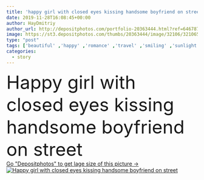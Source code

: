```yaml
---
title: 'happy girl with closed eyes kissing handsome boyfriend on street'
date: 2019-11-28T16:08:45+00:00
author: HayDmitriy
author_url: http://depositphotos.com/portfolio-20363444.html?ref=64678756
image: https://st3.depositphotos.com/thumbs/20363444/image/32106/321065868/api_thumb_450.jpg?forcejpeg=true
type: "post"
tags: ['beautiful' ,'happy' ,'romance' ,'travel' ,'smiling' ,'sunlight' ,'outdoors' ,'caucasian' ,'smile' ,'sunshine' ,'man' ,'european' ,'style' ,'emotion' ,'city' ,'urban' ,'couple' ,'stylish' ,'romantic' ,'woman' ,'emotional' ,'together' ,'street' ,'tourism' ,'europe' ,'vacation' ,'journey' ,'attractive' ,'outside' ,'casual' ,'handsome' ,'trip' ,'embrace' ,'closeness' ,'kiss' ,'voyage' ,'hug' ,'relationship' ,'weekend' ,'tourists' ,'kissing' ,'boyfriend' ,'girlfriend' ,'travelers' ,'Two People' ,'copy space' ,'closed eyes' ,'young adult' ,'love story' ]
categories: 
  - story
---
```

<div aling="center">
            <font size="60"> Happy girl with closed eyes kissing handsome boyfriend on street</font>   
</div>
<div>
    <a href='https://depositphotos.com/321065868/stock-photo-happy-girl-closed-eyes-kissing.html?ref=64678756' target=_blank > Go "Depositphotos" to get lage size of this picture ->
        <img href='https://depositphotos.com/321065868/stock-photo-happy-girl-closed-eyes-kissing.html?ref=64678756' src='https://st3.depositphotos.com/20363444/32106/i/950/depositphotos_321065868-stock-photo-happy-girl-closed-eyes-kissing.jpg?forcejpeg=true' alt='Happy girl with closed eyes kissing handsome boyfriend on street' >
    </a>
</div>

